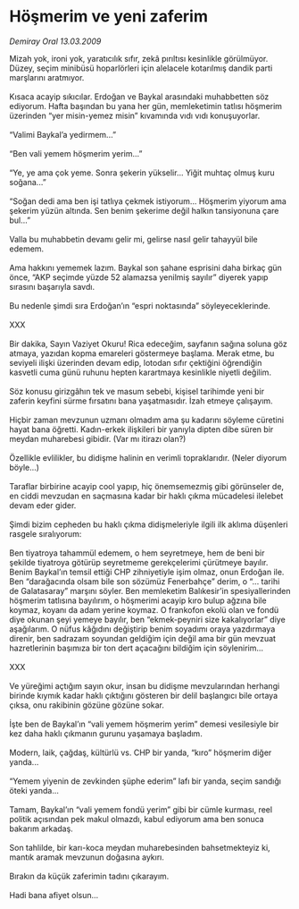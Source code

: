 # Höşmerim ve yeni zaferim

*Demiray Oral 13.03.2009*

<div class="taraf_structure_2col_1zq">
<div class="margen_n">



 <p>Mizah yok, ironi yok, yaratıcılık sıfır, zekâ pırıltısı kesinlikle görülmüyor. Düzey, seçim minibüsü hoparlörleri için alelacele kotarılmış dandik parti marşlarını aratmıyor. <br/><br/>Kısaca acayip sıkıcılar. Erdoğan ve Baykal arasındaki muhabbetten söz ediyorum. Hafta başından bu yana her gün, memleketimin tatlısı höşmerim üzerinden “yer misin-yemez misin” kıvamında vıdı vıdı konuşuyorlar. <br/><br/>“Valimi Baykal’a yedirmem...” <br/><br/>“Ben vali yemem höşmerim yerim...” <br/><br/>“Ye, ye ama çok yeme. Sonra şekerin yükselir... Yiğit muhtaç olmuş kuru soğana...” <br/><br/>“Soğan dedi ama ben işi tatlıya çekmek istiyorum... Höşmerim yiyorum ama şekerim yüzün altında. Sen benim şekerime değil halkın tansiyonuna çare bul...” <br/><br/>Valla bu muhabbetin devamı gelir mi, gelirse nasıl gelir tahayyül bile edemem. <br/><br/>Ama hakkını yememek lazım. Baykal son şahane esprisini daha birkaç gün önce, “AKP seçimde yüzde 52 alamazsa yenilmiş sayılır” diyerek yapıp sırasını başarıyla savdı. <br/><br/>Bu nedenle şimdi sıra Erdoğan’ın “espri noktasında” söyleyeceklerinde. <br/><br/>XXX <br/><br/>Bir dakika, Sayın Vaziyet Okuru! Rica edeceğim, sayfanın sağına soluna göz atmaya, yazıdan kopma emareleri göstermeye başlama. Merak etme, bu seviyeli ilişki üzerinden devam edip, lotodan sıfır çektiğini öğrendiğin kasvetli cuma günü ruhunu hepten karartmaya kesinlikle niyetli değilim. <br/><br/>Söz konusu girizgâhın tek ve masum sebebi, kişisel tarihimde yeni bir zaferin keyfini sürme fırsatını bana yaşatmasıdır. İzah etmeye çalışayım. <br/><br/>Hiçbir zaman mevzunun uzmanı olmadım ama şu kadarını söyleme cüretini hayat bana öğretti. Kadın-erkek ilişkileri bir yanıyla dipten dibe süren bir meydan muharebesi gibidir. (Var mı itirazı olan?) <br/><br/>Özellikle evlilikler, bu didişme halinin en verimli topraklarıdır. (Neler diyorum böyle...) <br/><br/>Taraflar birbirine acayip cool yapıp, hiç önemsemezmiş gibi görünseler de, en ciddi mevzudan en saçmasına kadar bir haklı çıkma mücadelesi ilelebet devam eder gider. <br/><br/>Şimdi bizim cepheden bu haklı çıkma didişmeleriyle ilgili ilk aklıma düşenleri rasgele sıralıyorum: <br/><br/>Ben tiyatroya tahammül edemem, o hem seyretmeye, hem de beni bir şekilde tiyatroya götürüp seyretmeme gerekçelerimi çürütmeye bayılır. Benim Baykal’ın temsil ettiği CHP zihniyetiyle işim olmaz, onun Erdoğan ile. Ben “darağacında olsam bile son sözümüz Fenerbahçe” derim, o “... tarihi de Galatasaray” marşını söyler. Ben memleketim Balıkesir’in spesiyallerinden höşmerim tatlısına bayılırım, o höşmerimi acayip kıro bulup ağzına bile koymaz, koyanı da adam yerine koymaz. O frankofon ekolü olan ve fondü diye okunan şeyi yemeye bayılır, ben “ekmek-peyniri size kakalıyorlar” diye aşağılarım. O nüfus kâğıdını değiştirip benim soyadımı oraya yazdırmaya direnir, ben sadrazam soyundan geldiğim için değil ama bir gün mevzuat hazretlerinin başımıza bir ton dert açacağını bildiğim için söylenirim... <br/><br/>XXX <br/><br/>Ve yüreğimi açtığım sayın okur, insan bu didişme mevzularından herhangi birinde kıymık kadar haklı çıktığını gösteren bir delil başlangıcı bile ortaya çıksa, onu rakibinin gözüne gözüne sokar. <br/><br/>İşte ben de Baykal’ın “vali yemem höşmerim yerim” demesi vesilesiyle bir kez daha haklı çıkmanın gurunu yaşamaya başladım. <br/><br/>Modern, laik, çağdaş, kültürlü vs. CHP bir yanda, “kıro” höşmerim diğer yanda... <br/><br/>“Yemem yiyenin de zevkinden şüphe ederim” lafı bir yanda, seçim sandığı öteki yanda... <br/><br/>Tamam, Baykal’ın “vali yemem fondü yerim” gibi bir cümle kurması, reel politik açısından pek makul olmazdı, kabul ediyorum ama ben sonuca bakarım arkadaş. <br/><br/>Son tahlilde, bir karı-koca meydan muharebesinden bahsetmekteyiz ki, mantık aramak mevzunun doğasına aykırı. <br/><br/>Bırakın da küçük zaferimin tadını çıkarayım. <br/><br/>Hadi bana afiyet olsun... </p>

<br/>


<div id="taraf_not">
</div>

</div>


</div>
